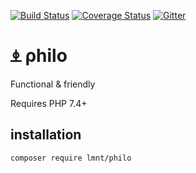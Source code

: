 [![Build Status](https://travis-ci.org/lmnt-dev/philo.svg?branch=master)](https://travis-ci.org/lmnt-dev/philo)
[![Coverage Status](https://coveralls.io/repos/github/lmnt-dev/philo/badge.svg)](https://coveralls.io/github/lmnt-dev/philo)
[![Gitter](https://badges.gitter.im/lmnt-philo/community.svg)](https://gitter.im/lmnt-philo/community?utm_source=badge&utm_medium=badge&utm_campaign=pr-badge)

# ⍎ ρhilo

Functional & friendly

Requires PHP 7.4+

## installation

```
composer require lmnt/philo
```
